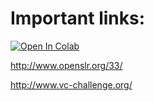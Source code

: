 # Important links:
[![Open In Colab](https://colab.research.google.com/assets/colab-badge.svg)](https://colab.research.google.com/github/googlecolab/colabtools/blob/master/notebooks/colab-github-demo.ipynb)


http://www.openslr.org/33/

http://www.vc-challenge.org/
